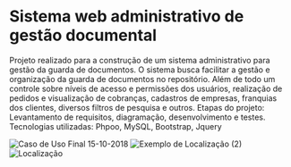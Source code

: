 # Sistema web administrativo de gestão documental
Projeto realizado para a construção de um sistema administrativo para gestão da guarda de documentos.
O sistema busca facilitar a gestão e organização da guarda de documentos no repositório. Além de todo um controle sobre níveis de acesso e permissões dos usuários, realização de pedidos e visualização de cobranças, cadastros de empresas, franquias dos clientes, diversos filtros de pesquisa e outros.
Etapas do projeto: Levantamento de requisitos, diagramação, desenvolvimento e testes.
Tecnologias utilizadas:
Phpoo, MySQL, Bootstrap, Jquery

![Caso de Uso Final 15-10-2018](https://github.com/user-attachments/assets/602d05c8-e05f-4b0d-9561-48b8557f96cc)
![Exemplo de Localização (2)](https://github.com/user-attachments/assets/e59114e7-856f-43d4-bade-4a45eb0bae92)
![Localização](https://github.com/user-attachments/assets/01216bd4-76f5-4b2f-b50a-dba16e414246)
